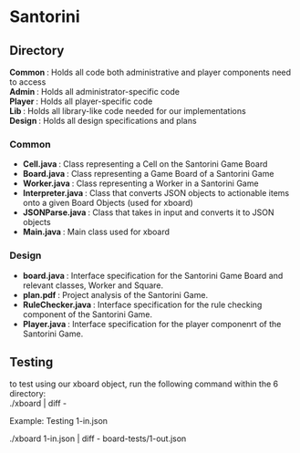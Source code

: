 <h1> Santorini</h1> 
<h2> Directory </h2> 
<b> Common </b> : Holds all code both administrative and player components need to access <br />
<b> Admin </b> : Holds all administrator-specific code <br />
<b> Player </b> : Holds all player-specific code <br />
<b> Lib </b> : Holds all library-like code needed for our implementations <br />
<b> Design </b> : Holds all design specifications and plans <br />

<h3> Common </h3>

 * <b> Cell.java </b> : Class representing a Cell on the Santorini Game Board
 * <b> Board.java </b> : Class representing a Game Board of a Santorini Game
 * <b> Worker.java </b> : Class representing a Worker in a Santorini Game
 * <b> Interpreter.java </b> : Class that converts JSON objects to actionable items onto a given Board Objects (used for xboard)
 * <b> JSONParse.java </b> : Class that takes in input and converts it to JSON objects
 * <b> Main.java </b> : Main class used for xboard

<h3> Design </h3>

 * <b> board.java </b> : Interface specification for the Santorini Game Board and relevant classes, Worker and Square. <br /> 
 * <b> plan.pdf </b> : Project analysis of the Santorini Game.
 * <b> RuleChecker.java </b> : Interface specification for the rule checking component of the Santorini Game.
 * <b> Player.java </b> : Interface specification for the player componenrt of the Santorini Game.
 
 <h2> Testing </h2> 
 to test using our xboard object, run the following command within the 6 directory:<br /> ./xboard <n-in.json> | diff - <n-out.json>
 
 Example: Testing 1-in.json
 
 ./xboard 1-in.json | diff - board-tests/1-out.json
 
